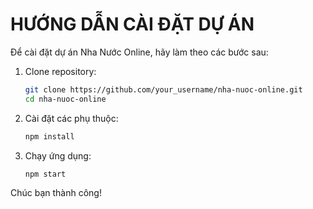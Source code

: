 # HƯỚNG DẪN CÀI ĐẶT DỰ ÁN

Để cài đặt dự án Nha Nước Online, hãy làm theo các bước sau:

1. Clone repository:
   ```bash
   git clone https://github.com/your_username/nha-nuoc-online.git
   cd nha-nuoc-online
   ```
2. Cài đặt các phụ thuộc:
   ```bash
   npm install
   ```
3. Chạy ứng dụng:
   ```bash
   npm start
   ```

Chúc bạn thành công!